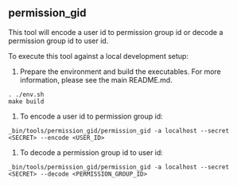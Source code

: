 ## permission_gid

This tool will encode a user id to permission group id or decode a permission group id to user id.

To execute this tool against a local development setup:

1. Prepare the environment and build the executables. For more information, please see the main README.md.

  ```
  . ./env.sh
  make build
  ```

1. To encode a user id to permission group id:

  ```
  _bin/tools/permission_gid/permission_gid -a localhost --secret <SECRET> --encode <USER_ID>
  ```

1. To decode a permission group id to user id:

  ```
  _bin/tools/permission_gid/permission_gid -a localhost --secret <SECRET> --decode <PERMISSION_GROUP_ID>
  ```
